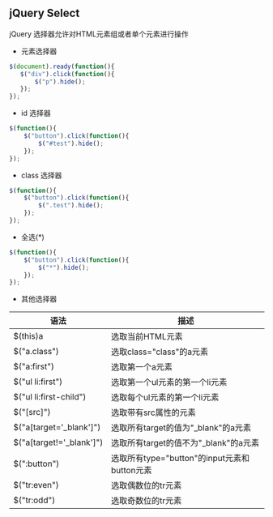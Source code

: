 ## jQuery Select

jQuery 选择器允许对HTML元素组或者单个元素进行操作

- 元素选择器

~~~ javascript
$(document).ready(function(){
   $("div").click(function(){
       $("p").hide();
   }); 
});
~~~

* id 选择器

~~~ javascript
$(function(){
	$("button").click(function(){
		$("#test").hide();
	});
});
~~~

- class 选择器

~~~ javascript
$(function(){
	$("button").click(function(){
		$(".test").hide();
	});
});
~~~

- 全选(*)

~~~ javascript
$(function(){
	$("button").click(function(){
    	$("*").hide();
 	});
});
~~~

- 其他选择器

| 语法                     | 描述                                         |
| ------------------------ | -------------------------------------------- |
| $(this)a                 | 选取当前HTML元素                             |
| $("a.class")             | 选取class="class"的a元素                     |
| $("a:first")             | 选取第一个a元素                              |
| $("ul li:first")         | 选取第一个ul元素的第一个li元素               |
| $("ul li:first-child")   | 选取每个ul元素的第一个li元素                 |
| $("[src]")               | 选取带有src属性的元素                        |
| $("a[target='_blank']")  | 选取所有target的值为"_blank"的a元素          |
| $("a[target!='_blank']") | 选取所有target的值不为"_blank"的a元素        |
| $(":button")             | 选取所有type="button"的input元素和button元素 |
| $("tr:even")             | 选取偶数位的tr元素                           |
| $("tr:odd")              | 选取奇数位的tr元素                           |



